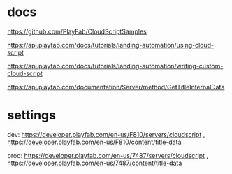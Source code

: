 docs
====
https://github.com/PlayFab/CloudScriptSamples

https://api.playfab.com/docs/tutorials/landing-automation/using-cloud-script

https://api.playfab.com/docs/tutorials/landing-automation/writing-custom-cloud-script

https://api.playfab.com/documentation/Server/method/GetTitleInternalData

settings
========
dev: https://developer.playfab.com/en-us/F810/servers/cloudscript , https://developer.playfab.com/en-us/F810/content/title-data

prod: https://developer.playfab.com/en-us/7487/servers/cloudscript , https://developer.playfab.com/en-us/7487/content/title-data
